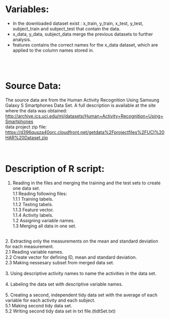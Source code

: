 # Variables: <br />
* In the downloaded dataset exist : x_train, y_train, x_test, y_test, subject_train and subject_test that contain the data.<br />
* x_data, y_data, subject_data merge the previous datasets to further analysis.<br />
* features contains the correct names for the x_data dataset, which are applied to the column names stored in.<br />
<br />
<br />


# Source Data: <br />
The source data are from the Human Activity Recognition Using Samsung Galaxy S Smartphones Data Set. A full description is available at the site where the data was obtained:<br />
http://archive.ics.uci.edu/ml/datasets/Human+Activity+Recognition+Using+Smartphones <br />
data project zip file:<br />
https://d396qusza40orc.cloudfront.net/getdata%2Fprojectfiles%2FUCI%20HAR%20Dataset.zip <br />
<br />
<br />

# Description of R script:<br />
1. Reading in the files and merging the training and the test sets to create one data set.<br />
   1.1 Reading following files:<br />
     1.1.1 Training tabels.<br />
     1.1.2 Testing tabels.<br />
     1.1.3 Feature vector.<br />
     1.1.4 Activity labels.<br />
   1.2 Assigning variable names.<br />
   1.3 Merging all data in one set.<br />
<br />
2. Extracting only the measurements on the mean and standard deviation for each measurement.<br />
   2.1 Reading variable names.<br />
   2.2 Create vector for defining ID, mean and standard deviation.<br />
   2.3 Making nessesary subset from merged data set.<br />
   <br />
3. Using descriptive activity names to name the activities in the data set.<br />
<br />
4. Labeling the data set with descriptive variable names.<br />
<br />
5. Creating a second, independent tidy data set with the average of each variable for each activity and each subject.<br />
   5.1 Making second tidy data set.<br />
   5.2 Writing second tidy data set in txt file.(tidtSet.txt)<br />

